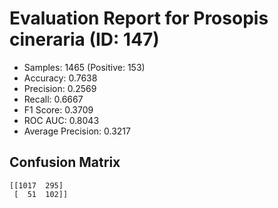# Evaluation Report for Prosopis cineraria (ID: 147)
- Samples: 1465 (Positive: 153)
- Accuracy: 0.7638
- Precision: 0.2569
- Recall: 0.6667
- F1 Score: 0.3709
- ROC AUC: 0.8043
- Average Precision: 0.3217

## Confusion Matrix
```
[[1017  295]
 [  51  102]]
```